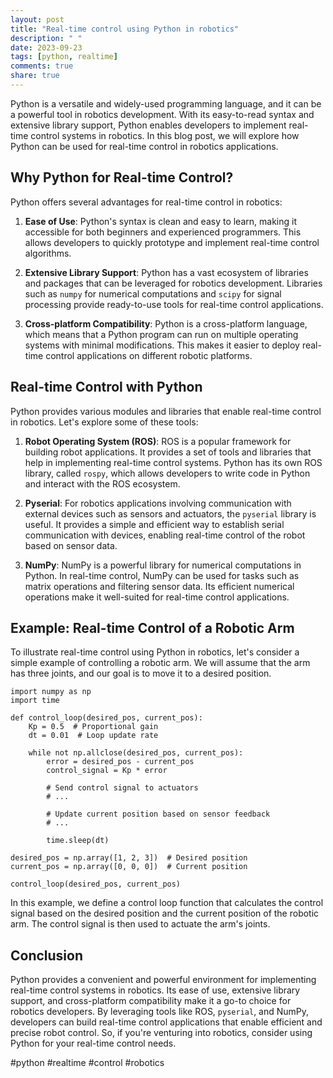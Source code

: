 ```yaml
---
layout: post
title: "Real-time control using Python in robotics"
description: " "
date: 2023-09-23
tags: [python, realtime]
comments: true
share: true
---
```


Python is a versatile and widely-used programming language, and it can be a powerful tool in robotics development. With its easy-to-read syntax and extensive library support, Python enables developers to implement real-time control systems in robotics. In this blog post, we will explore how Python can be used for real-time control in robotics applications.

## Why Python for Real-time Control?

Python offers several advantages for real-time control in robotics:

1. **Ease of Use**: Python's syntax is clean and easy to learn, making it accessible for both beginners and experienced programmers. This allows developers to quickly prototype and implement real-time control algorithms.

2. **Extensive Library Support**: Python has a vast ecosystem of libraries and packages that can be leveraged for robotics development. Libraries such as `numpy` for numerical computations and `scipy` for signal processing provide ready-to-use tools for real-time control applications.

3. **Cross-platform Compatibility**: Python is a cross-platform language, which means that a Python program can run on multiple operating systems with minimal modifications. This makes it easier to deploy real-time control applications on different robotic platforms.

## Real-time Control with Python

Python provides various modules and libraries that enable real-time control in robotics. Let's explore some of these tools:

1. **Robot Operating System (ROS)**: ROS is a popular framework for building robot applications. It provides a set of tools and libraries that help in implementing real-time control systems. Python has its own ROS library, called `rospy`, which allows developers to write code in Python and interact with the ROS ecosystem.

2. **Pyserial**: For robotics applications involving communication with external devices such as sensors and actuators, the `pyserial` library is useful. It provides a simple and efficient way to establish serial communication with devices, enabling real-time control of the robot based on sensor data.

3. **NumPy**: NumPy is a powerful library for numerical computations in Python. In real-time control, NumPy can be used for tasks such as matrix operations and filtering sensor data. Its efficient numerical operations make it well-suited for real-time control applications.

## Example: Real-time Control of a Robotic Arm

To illustrate real-time control using Python in robotics, let's consider a simple example of controlling a robotic arm. We will assume that the arm has three joints, and our goal is to move it to a desired position.

```
import numpy as np
import time

def control_loop(desired_pos, current_pos):
    Kp = 0.5  # Proportional gain
    dt = 0.01  # Loop update rate

    while not np.allclose(desired_pos, current_pos):
        error = desired_pos - current_pos
        control_signal = Kp * error

        # Send control signal to actuators
        # ...

        # Update current position based on sensor feedback
        # ...

        time.sleep(dt)

desired_pos = np.array([1, 2, 3])  # Desired position
current_pos = np.array([0, 0, 0])  # Current position

control_loop(desired_pos, current_pos)
```

In this example, we define a control loop function that calculates the control signal based on the desired position and the current position of the robotic arm. The control signal is then used to actuate the arm's joints.

## Conclusion

Python provides a convenient and powerful environment for implementing real-time control systems in robotics. Its ease of use, extensive library support, and cross-platform compatibility make it a go-to choice for robotics developers. By leveraging tools like ROS, `pyserial`, and NumPy, developers can build real-time control applications that enable efficient and precise robot control. So, if you're venturing into robotics, consider using Python for your real-time control needs.

#python #realtime #control #robotics